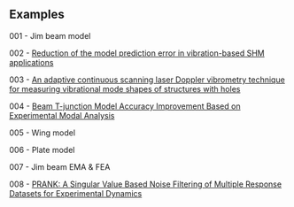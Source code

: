 ## Examples 

001 - Jim beam model

002 - [Reduction of the model prediction error in vibration-based SHM applications](https://doi.org/10.58286/29603)

003 - [An adaptive continuous scanning laser Doppler vibrometry technique for measuring vibrational mode shapes of structures with holes](https://dx.doi.org/10.1088/1361-6501/ad6630)

004 - [Beam T-junction Model Accuracy Improvement Based on Experimental Modal Analysis](https://doi.org/10.1007/s12239-022-0134-7)

005 - Wing model

006 - Plate model

007 - Jim beam EMA & FEA

008 - [PRANK: A Singular Value Based Noise Filtering of Multiple Response Datasets for Experimental Dynamics](https://doi.org/10.1007/s40799-024-00774-1)

